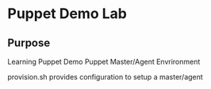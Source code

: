 Puppet Demo Lab
===============================================================================

Purpose
-------------------------------------------------------------------------------

Learning Puppet 
Demo Puppet Master/Agent Envrironment

provision.sh provides configuration to setup a master/agent
